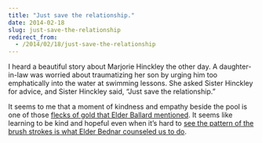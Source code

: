```yaml
---
title: "Just save the relationship."
date: 2014-02-18
slug: just-save-the-relationship
redirect_from:
  - /2014/02/18/just-save-the-relationship
---
```


<p>I heard a beautiful story about Marjorie Hinckley the other day. A daughter-in-law was worried about traumatizing her son by urging him too emphatically into the water at swimming lessons. She asked Sister Hinckley for advice, and Sister Hinckley said, “Just save the relationship.”</p><p>It seems to me that a moment of kindness and empathy beside the pool is one of those <a href="https://www.lds.org/general-conference/2011/04/finding-joy-through-loving-service?lang=eng" target="_blank">flecks of gold that Elder Ballard mentioned</a>. It seems like learning to be kind and hopeful even when it’s hard to <a href="https://www.lds.org/general-conference/2009/10/more-diligent-and-concerned-at-home?lang=eng" target="_blank">see the pattern of the brush strokes is what Elder Bednar counseled us to do</a>.</p>